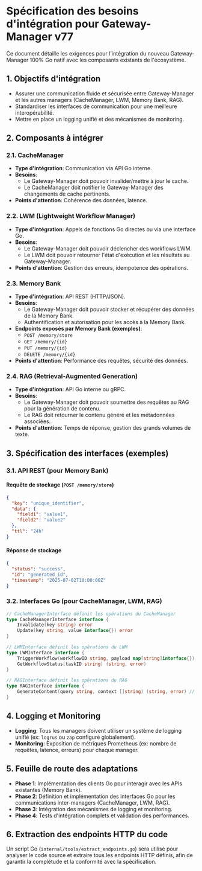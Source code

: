 # Spécification des besoins d'intégration pour Gateway-Manager v77

Ce document détaille les exigences pour l'intégration du nouveau Gateway-Manager 100% Go natif avec les composants existants de l'écosystème.

## 1. Objectifs d'intégration

- Assurer une communication fluide et sécurisée entre Gateway-Manager et les autres managers (CacheManager, LWM, Memory Bank, RAG).
- Standardiser les interfaces de communication pour une meilleure interopérabilité.
- Mettre en place un logging unifié et des mécanismes de monitoring.

## 2. Composants à intégrer

### 2.1. CacheManager
- **Type d'intégration**: Communication via API Go interne.
- **Besoins**:
    - Le Gateway-Manager doit pouvoir invalider/mettre à jour le cache.
    - Le CacheManager doit notifier le Gateway-Manager des changements de cache pertinents.
- **Points d'attention**: Cohérence des données, latence.

### 2.2. LWM (Lightweight Workflow Manager)
- **Type d'intégration**: Appels de fonctions Go directes ou via une interface Go.
- **Besoins**:
    - Le Gateway-Manager doit pouvoir déclencher des workflows LWM.
    - Le LWM doit pouvoir retourner l'état d'exécution et les résultats au Gateway-Manager.
- **Points d'attention**: Gestion des erreurs, idempotence des opérations.

### 2.3. Memory Bank
- **Type d'intégration**: API REST (HTTP/JSON).
- **Besoins**:
    - Le Gateway-Manager doit pouvoir stocker et récupérer des données de la Memory Bank.
    - Authentification et autorisation pour les accès à la Memory Bank.
- **Endpoints exposés par Memory Bank (exemples)**:
    - `POST /memory/store`
    - `GET /memory/{id}`
    - `PUT /memory/{id}`
    - `DELETE /memory/{id}`
- **Points d'attention**: Performance des requêtes, sécurité des données.

### 2.4. RAG (Retrieval-Augmented Generation)
- **Type d'intégration**: API Go interne ou gRPC.
- **Besoins**:
    - Le Gateway-Manager doit pouvoir soumettre des requêtes au RAG pour la génération de contenu.
    - Le RAG doit retourner le contenu généré et les métadonnées associées.
- **Points d'attention**: Temps de réponse, gestion des grands volumes de texte.

## 3. Spécification des interfaces (exemples)

### 3.1. API REST (pour Memory Bank)

#### Requête de stockage (`POST /memory/store`)
```json
{
  "key": "unique_identifier",
  "data": {
    "field1": "value1",
    "field2": "value2"
  },
  "ttl": "24h"
}
```

#### Réponse de stockage
```json
{
  "status": "success",
  "id": "generated_id",
  "timestamp": "2025-07-02T10:00:00Z"
}
```

### 3.2. Interfaces Go (pour CacheManager, LWM, RAG)

```go
// CacheManagerInterface définit les opérations du CacheManager
type CacheManagerInterface interface {
    Invalidate(key string) error
    Update(key string, value interface{}) error
}

// LWMInterface définit les opérations du LWM
type LWMInterface interface {
    TriggerWorkflow(workflowID string, payload map[string]interface{}) (string, error) // retourne un ID de tâche
    GetWorkflowStatus(taskID string) (string, error)
}

// RAGInterface définit les opérations du RAG
type RAGInterface interface {
    GenerateContent(query string, context []string) (string, error) // retourne le contenu généré
}
```

## 4. Logging et Monitoring

- **Logging**: Tous les managers doivent utiliser un système de logging unifié (ex: `logrus` ou `zap` configuré globalement).
- **Monitoring**: Exposition de métriques Prometheus (ex: nombre de requêtes, latence, erreurs) pour chaque manager.

## 5. Feuille de route des adaptations

- **Phase 1**: Implémentation des clients Go pour interagir avec les APIs existantes (Memory Bank).
- **Phase 2**: Définition et implémentation des interfaces Go pour les communications inter-managers (CacheManager, LWM, RAG).
- **Phase 3**: Intégration des mécanismes de logging et monitoring.
- **Phase 4**: Tests d'intégration complets et validation des performances.

## 6. Extraction des endpoints HTTP du code

Un script Go (`internal/tools/extract_endpoints.go`) sera utilisé pour analyser le code source et extraire tous les endpoints HTTP définis, afin de garantir la complétude et la conformité avec la spécification.
